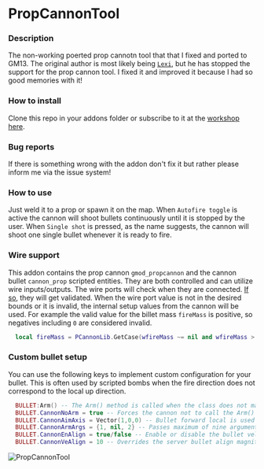 # PropCannonTool

### Description
The non-working poerted prop cannotn tool that that I fixed and ported to GM13. The original
author is most likely being [`Lexi`][ref-lexi], but he has stopped the
support for the prop cannon tool. I fixed it and improved it because I had so good memories with it!

### How to install
Clone this repo in your addons folder or subscribe to it at the [workshop here][ref-ws].

### Bug reports
If there is something wrong with the addon don't fix it but rather please inform me via the issue system!

### How to use
Just weld it to a prop or spawn it on the map. When `Autofire toggle` is active the cannon will
shoot bullets continuously until it is stopped by the user. When `Single shot` is pressed, as
the name suggests, the cannon will shoot one single bullet whenever it is ready to fire.

### Wire support
This addon contains the prop cannon `gmod_propcannon` and the cannon bullet `cannon_prop`
scripted entities. They are both controlled and can utilize wire inputs/outputs. The wire
ports will check when they are connected. [If so][ref-iif], they will get validated. When
the wire port value is not in the desired bounds or it is invalid, the internal setup
values from the cannon will be used. For example the valid value for the billet mass
`fireMass` is positive, so negatives including `0` are considered invalid.
```lua
  local fireMass = PCannonLib.GetCase(wfireMass ~= nil and wfireMass > 0, wfireMass, self.fireMass)
```

### Custom bullet setup
You can use the following keys to implement custom configuration for your bullet. This
is often used by scripted bombs when the fire direction does not correspond to the local up direction.
```lua
  BULLET:Arm() -- The Arm() method is called when the class does not match the integrated bullet
  BULLET.CannonNoArm = true -- Forces the cannon not to call the Arm() method when firing
  BULLET.CannonAimAxis = Vector(1,0,0) -- Bullet forward local is used to calculate spawn angle
  BULLET.CannonArmArgs = {1, nil, 2} -- Passes maximum of nine arguments as is to the Arm() method
  BULLET.CannonEnAlign = true/false -- Enable or disable the bullet velociry aligment
  BULLET.CannonVeAlign = 10 -- Overrides the server bullet align magnitude eneb owner enabled
```

![PropCannonTool][ref-screen]

[ref-iif]: https://en.wikipedia.org/wiki/If_and_only_if
[ref-screen]: https://raw.githubusercontent.com/dvdvideo1234/PropCannonTool/master/data/propcannon/tools/pictures/screenshot.jpg
[ref-ws]: https://steamcommunity.com/sharedfiles/filedetails/?id=286474801
[ref-lexi]: https://github.com/Lexicality
